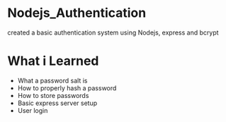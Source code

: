 # Nodejs_Authentication
created a basic authentication system using Nodejs, express and bcrypt

# What i Learned
- What a password salt is
- How to properly hash a password
- How to store passwords
- Basic express server setup
- User login
